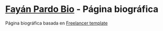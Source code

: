 # [Fayán Pardo Bio](https://boxrhcp.github.io/) - Página biográfica

Página biográfica basada en [Freelancer template](https://startbootstrap.com/template-overviews/freelancer/)

